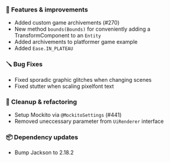 ### 🚀 Features & improvements

- Added custom game archivements (#270)
- New method `bounds(Bounds)` for conveniently adding a TransformComponent to an `Entity`
- Added archivements to platformer game example
- Added `Ease.IN_PLATEAU`

### 🪛 Bug Fixes

- Fixed sporadic graphic glitches when changing scenes
- Fixed stutter when scaling pixelfont text

### 🧽 Cleanup & refactoring

- Setup Mockito via `@MockitoSettings` (#441)
- Removed uneccessary parameter from `UiRenderer` interface

### 📦 Dependency updates

- Bump Jackson to 2.18.2